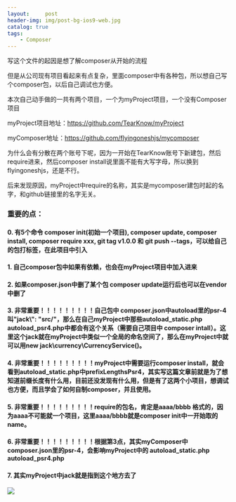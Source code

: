 ```yaml
---
layout:     post
header-img: img/post-bg-ios9-web.jpg
catalog: true
tags:
    - Composer
---
```


写这个文件的起因是想了解composer从开始的流程

但是从公司现有项目看起来有点复杂，里面composer中有各种包，所以想自己写个composer包，以后自己调试也方便。


本次自己动手做的一共有两个项目，一个为myProject项目，一个没有Composer项目


myProject项目地址：https://github.com/TearKnow/myProject

myComposer地址：https://github.com/flyingoneshjs/mycomposer


为什么会有分散在两个账号下呢，因为一开始在TearKnow账号下新建包，然后require进来，然后composer install说里面不能有大写字母，所以换到flyingoneshjs，还是不行。

后来发现原因，myProject中require的名称，其实是mycomposer建包时起的名字，和github链接里的名字无关。



### 重要的点：

#### 0. 有5个命令 composer init(初始一个项目), composer update, composer install, composer require xxx, git tag v1.0.0 和 git push --tags，可以给自己的包打标签，在此项目中引入
#### 1. 自己composer包中如果有依赖，也会在myProject项目中加入进来
#### 2. 如果composer.json中删了某个包 composer update运行后也可以在vendor中删了
#### 3. 非常重要！！！！！！！！！自己包中 composer.json中autoload里的psr-4叫"jack\\": "src/"，那么在自己myProject中那些autoload_static.php autoload_psr4.php中都会有这个关系（需要自己项目中 composer intall）。这里这个jack就在myProject中类似一个全局的命名空间了，那么在myProject中就可以用new jack\currency\CurrencyService()。
#### 4. 非常重要！！！！！！！！！myProject中需要运行composer install，就会看到autoload_static.php中prefixLengthsPsr4，其实写这篇文章前就是为了想知道前缀长度有什么用，目前还没发现有什么用，但是有了这两个小项目，想调试也方便，而且学会了如何自制composer，并且使用。
#### 5. 非常重要！！！！！！！！！require的包名，肯定是aaaa/bbbb 格式的，因为aaaa不可能就一个项目，这里aaaa/bbbb就是composer init中一开始取的name。
#### 6. 非常重要！！！！！！！！！根据第3点，其实myComposer中composer.json里的psr-4，会影响myProject中的 autoload_static.php autoload_psr4.php
#### 7. 其实myProject中jack就是指到这个地方去了
![](https://tearknow.github.io/blog/img/20240429.png)